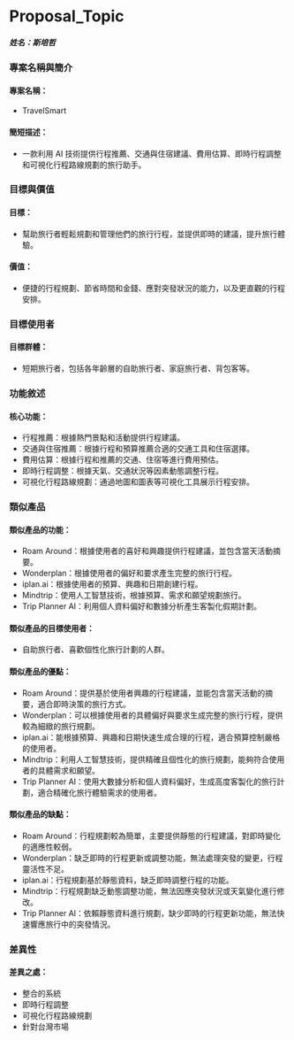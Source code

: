 # Proposal_Topic

##### 姓名：斯培哲

### 專案名稱與簡介

#### 專案名稱：

- TravelSmart

#### 簡短描述：

- 一款利用 AI 技術提供行程推薦、交通與住宿建議、費用估算、即時行程調整和可視化行程路線規劃的旅行助手。

### 目標與價值

#### 目標：

- 幫助旅行者輕鬆規劃和管理他們的旅行行程，並提供即時的建議，提升旅行體驗。

#### 價值：

- 便捷的行程規劃、節省時間和金錢、應對突發狀況的能力，以及更直觀的行程安排。

### 目標使用者

#### 目標群體：

- 短期旅行者，包括各年齡層的自助旅行者、家庭旅行者、背包客等。

### 功能敘述

#### 核心功能：

- 行程推薦：根據熱門景點和活動提供行程建議。
- 交通與住宿推薦：根據行程和預算推薦合適的交通工具和住宿選擇。
- 費用估算：根據行程和推薦的交通、住宿等進行費用預估。
- 即時行程調整：根據天氣、交通狀況等因素動態調整行程。
- 可視化行程路線規劃：通過地圖和圖表等可視化工具展示行程安排。

### 類似產品

#### 類似產品的功能：

- Roam Around：根據使用者的喜好和興趣提供行程建議，並包含當天活動摘要。
- Wonderplan：根據使用者的偏好和要求產生完整的旅行行程。
- iplan.ai：根據使用者的預算、興趣和日期創建行程。
- Mindtrip：使用人工智慧技術，根據預算、需求和願望規劃旅行。
- Trip Planner AI：利用個人資料偏好和數據分析產生客製化假期計劃。

#### 類似產品的目標使用者：

- 自助旅行者、喜歡個性化旅行計劃的人群。

#### 類似產品的優點：

- Roam Around：提供基於使用者興趣的行程建議，並能包含當天活動的摘要，適合即時決策的旅行方式。
- Wonderplan：可以根據使用者的具體偏好與要求生成完整的旅行行程，提供較為細緻的旅行規劃。
- iplan.ai：能根據預算、興趣和日期快速生成合理的行程，適合預算控制嚴格的使用者。
- Mindtrip：利用人工智慧技術，提供精確且個性化的旅行規劃，能夠符合使用者的具體需求和願望。
- Trip Planner AI：使用大數據分析和個人資料偏好，生成高度客製化的旅行計劃，適合精確化旅行體驗需求的使用者。

#### 類似產品的缺點：

- Roam Around：行程規劃較為簡單，主要提供靜態的行程建議，對即時變化的適應性較弱。
- Wonderplan：缺乏即時的行程更新或調整功能，無法處理突發的變更，行程靈活性不足。
- iplan.ai：行程規劃基於靜態資料，缺乏即時調整行程的功能。
- Mindtrip：行程規劃缺乏動態調整功能，無法因應突發狀況或天氣變化進行修改。
- Trip Planner AI：依賴靜態資料進行規劃，缺少即時的行程更新功能，無法快速響應旅行中的突發情況。

### 差異性

#### 差異之處：

- 整合的系統
- 即時行程調整
- 可視化行程路線規劃
- 針對台灣市場

